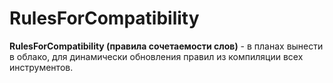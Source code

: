 # RulesForCompatibility
<b>RulesForCompatibility (правила сочетаемости слов)</b> - в планах вынести в облако, для динамически обновления правил из компиляции всех инструментов.<br>
